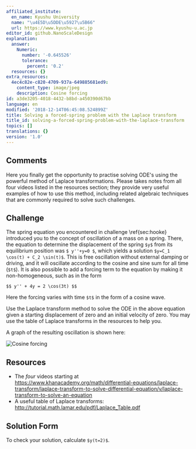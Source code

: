 ```yaml
---
affiliated_institute:
  en_name: Kyushu University
  name: "\u4E5D\u5DDE\u5927\u5B66"
  url: https://www.kyushu-u.ac.jp
editor_id: github.NanoScaleDesign
explanation:
  answer:
    Numeric:
      number: '-0.645526'
      tolerance:
        percent: '0.2'
  resources: {}
extra_resources:
  4ec4c82e-c820-4709-937a-649885681ed9:
    content_type: image/jpeg
    description: Cosine forcing
id: a3de3205-4018-4432-b8bd-a450390d67bb
language: en
modified: '2018-12-14T06:45:08.524899Z'
title: Solving a forced-spring problem with the Laplace transform
title_id: solving-a-forced-spring-problem-with-the-laplace-transform
topics: []
translations: {}
version: '1.0'
---
```


## Comments
Here you finally get the opportunity to practise solving ODE's using the powerful method of Laplace transformations. Please takes notes from all four videos listed in the resources section; they provide very useful examples of how to use this method, including related algebraic techniques that are commonly required to solve such challenges.


## Challenge
The spring equation you encountered in challenge \ref{sec:hooke} introduced you to the concept of oscillation of a mass on a spring. There, the equation to determine the displacement of the spring `$y$` from its equilibrium position was `$ y''+y=0 $`, which yields a solution `$y=C_1 \cos(t) + C_2 \sin(t)$`. This is free oscillation without external damping or driving, and it will oscillate according to the cosine and sine sum for all time (`$t$`). It is also possible to add a forcing term to the equation by making it non-homogeneous, such as in the form

`$$
    y'' + 4y = 2 \cos(3t)
$$`

Here the forcing varies with time `$t$` in the form of a cosine wave.

Use the Laplace transform method to solve the ODE in the above equation given a starting displacement of zero and an initial velocity of zero. You may use the table of Laplace transforms in the resources to help you.

A graph of the resulting oscillation is shown here:

![Cosine forcing](/api/v0/teachers/github.NanoScaleDesign/resources/public/4ec4c82e-c820-4709-937a-649885681ed9.jpeg/4ec4c82e-c820-4709-937a-649885681ed9.jpeg)


## Resources
- The *four* videos starting at https://www.khanacademy.org/math/differential-equations/laplace-transform/laplace-transform-to-solve-differential-equation/v/laplace-transform-to-solve-an-equation
- A useful table of Laplace transforms: http://tutorial.math.lamar.edu/pdf/Laplace_Table.pdf


## Solution Form
To check your solution, calculate `$y(t=2)$`.
